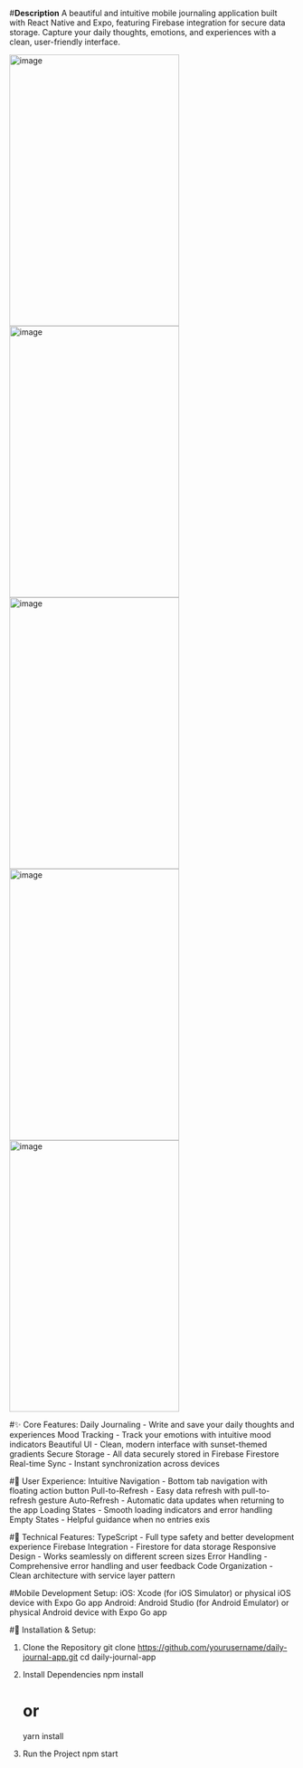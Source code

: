 #**Description** 
A beautiful and intuitive mobile journaling application built with React Native and Expo, featuring Firebase integration for secure data storage. Capture your daily thoughts, emotions,      and experiences with a clean, user-friendly interface.

<img width="300" height="480" alt="image" src="https://github.com/user-attachments/assets/1a6a8fbe-ae11-41f4-b542-1068fa2046e6" />
<img width="300" height="480" alt="image" src="https://github.com/user-attachments/assets/f9432745-30db-4e3f-acf4-7e4032b50a05" />
<img width="300" height="480" alt="image" src="https://github.com/user-attachments/assets/a156025f-0ac7-42e4-ac21-a1ad15f10a17" />
<img width="300" height="480" alt="image" src="https://github.com/user-attachments/assets/b5d17ebe-ca2e-421c-9095-12db3d7afffd" />
<img width="300" height="480" alt="image" src="https://github.com/user-attachments/assets/51397cdf-0540-4690-87ff-dfd2ca925a76" />

#✨ Core Features:
Daily Journaling - Write and save your daily thoughts and experiences
Mood Tracking - Track your emotions with intuitive mood indicators
Beautiful UI - Clean, modern interface with sunset-themed gradients
Secure Storage - All data securely stored in Firebase Firestore
Real-time Sync - Instant synchronization across devices

#📱 User Experience:
Intuitive Navigation - Bottom tab navigation with floating action button
Pull-to-Refresh - Easy data refresh with pull-to-refresh gesture
Auto-Refresh - Automatic data updates when returning to the app
Loading States - Smooth loading indicators and error handling
Empty States - Helpful guidance when no entries exis

#🔧 Technical Features:
TypeScript - Full type safety and better development experience
Firebase Integration - Firestore for data storage
Responsive Design - Works seamlessly on different screen sizes
Error Handling - Comprehensive error handling and user feedback
Code Organization - Clean architecture with service layer pattern

#Mobile Development Setup:
iOS: Xcode (for iOS Simulator) or physical iOS device with Expo Go app
Android: Android Studio (for Android Emulator) or physical Android device with Expo Go app

#🚀 Installation & Setup:
1. Clone the Repository
   git clone https://github.com/yourusername/daily-journal-app.git
   cd daily-journal-app

2. Install Dependencies
   npm install
   # or
   yarn install

3. Run the Project
   npm start
   






